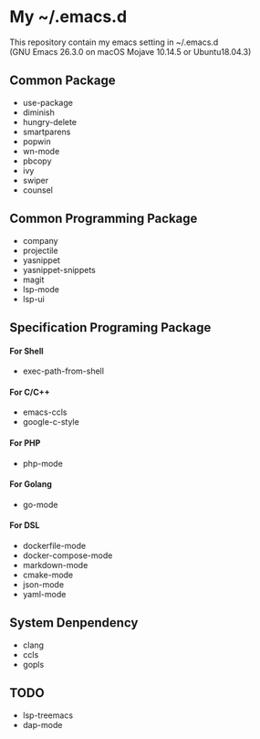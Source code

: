My ~/.emacs.d
====
This repository contain my emacs setting in ~/.emacs.d
<br>(GNU Emacs 26.3.0 on macOS Mojave 10.14.5 or Ubuntu18.04.3)

## Common Package
- use-package
- diminish
- hungry-delete
- smartparens
- popwin
- wn-mode
- pbcopy
- ivy
- swiper
- counsel

## Common Programming Package
- company
- projectile
- yasnippet
- yasnippet-snippets
- magit
- lsp-mode
- lsp-ui

## Specification Programing Package

#### For Shell
- exec-path-from-shell

#### For C/C++
- emacs-ccls
- google-c-style

#### For PHP
- php-mode

#### For Golang
- go-mode

#### For DSL
- dockerfile-mode
- docker-compose-mode
- markdown-mode
- cmake-mode
- json-mode
- yaml-mode

## System Denpendency
- clang
- ccls
- gopls

## TODO
- lsp-treemacs
- dap-mode
